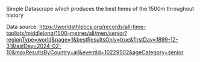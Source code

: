 Simple Datascrape which produces the best times of the 1500m throughout history

Data source: https://worldathletics.org/records/all-time-toplists/middlelong/1500-metres/all/men/senior?regionType=world&page=1&bestResultsOnly=true&firstDay=1899-12-31&lastDay=2024-02-10&maxResultsByCountry=all&eventId=10229502&ageCategory=senior
